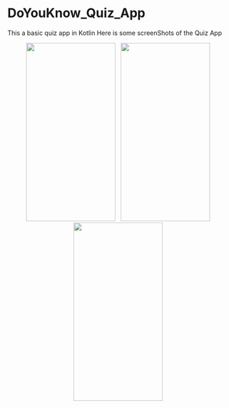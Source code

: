 # DoYouKnow_Quiz_App
This a basic quiz app in Kotlin 
Here is some screenShots of the Quiz App 



<p align="center"> 
  <img src="https://user-images.githubusercontent.com/67668844/166630741-f056e4d4-6589-47b1-82ef-5e8388f7788c.jpg"   width="200" height="400" />
  &nbsp
  <img src="https://user-images.githubusercontent.com/67668844/166630743-b6bf810a-e301-42c7-a170-1ebeea8739fa.jpg"   width="200" height="400" />
  &nbsp
  <img src="https://user-images.githubusercontent.com/67668844/166630741-f056e4d4-6589-47b1-82ef-5e8388f7788c.jpg"   width="200" height="400" />
  &nbsp
<!--   <img src="https://user-images.githubusercontent.com/67668844/166630746-5b3dc383-9afd-4a27-beae-7d316ae22933.jpg"   width="200" height="400" /> -->


</p>
<!-- 
![Screenshot_2022-05-04-11-19-35-00_1daefc79bb6f8ad62de6e066a943b226](https://user-images.githubusercontent.com/67668844/166630741-f056e4d4-6589-47b1-82ef-5e8388f7788c.jpg)
![Screenshot_2022-05-04-11-19-48-19_1daefc79bb6f8ad62de6e066a943b226](https://user-images.githubusercontent.com/67668844/166630743-b6bf810a-e301-42c7-a170-1ebeea8739fa.jpg)
![Screenshot_2022-05-04-11-19-19-99_1daefc79bb6f8ad62de6e066a943b226](https://user-images.githubusercontent.com/67668844/166630746-5b3dc383-9afd-4a27-beae-7d316ae22933.jpg) -->
